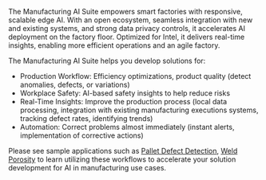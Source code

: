 The Manufacturing AI Suite empowers smart factories with responsive, scalable edge AI. With an open ecosystem, seamless integration with new and existing systems, and strong data privacy controls, it accelerates AI deployment on the factory floor. Optimized for Intel, it delivers real-time insights, enabling more efficient operations and an agile factory. 

The Manufacturing AI Suite helps you develop solutions for:
- Production Workflow: Efficiency optimizations, product quality (detect anomalies, defects, or variations)
- Workplace Safety: AI-based safety insights to help reduce risks
- Real-Time Insights: Improve the production process (local data processing, integration with existing manufacturing executions systems, tracking defect rates, identifying trends)
- Automation: Correct problems almost immediately (instant alerts, implementation of corrective actions)

Please see sample applications such as [Pallet Defect Detection](https://github.com/open-edge-platform/edge-ai-suites/tree/main/manufacturing-ai-suite/pallet-defect-detection), [Weld Porosity](https://github.com/open-edge-platform/edge-ai-suites/tree/main/manufacturing-ai-suite/weld-porosity) to learn utilizing these workflows to accelerate your solution development for AI in manufacturing use cases.
